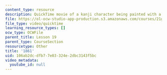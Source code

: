 ```yaml
---
content_type: resource
description: QuickTime movie of a kanji character being painted with a brush.
file: https://ol-ocw-studio-app-production.s3.amazonaws.com/courses/21g-504-japanese-iv-spring-2009/106ab2dcdfb77e03324e2dbc3143f5bc_1861.mov
file_type: video/quicktime
learning_resource_types: []
ocw_type: OCWFile
parent_title: Lesson 19
parent_type: CourseSection
resourcetype: Other
title: '1861'
uid: 106ab2dc-dfb7-7e03-324e-2dbc3143f5bc
video_metadata:
  youtube_id: null
---
```

